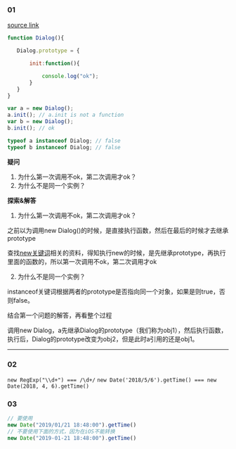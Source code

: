 ### 01

[source link](http://blogread.cn/it/article/7908)

```javascript
function Dialog(){        

   Dialog.prototype = {        

       init:function(){

           console.log("ok");
       }
   }
}

var a = new Dialog();
a.init(); // a.init is not a function
var b = new Dialog();
b.init(); // ok

typeof a instanceof Dialog; // false
typeof b instanceof Dialog; // false
```

**疑问**
1. 为什么第一次调用不ok，第二次调用才ok？
1. 为什么不是同一个实例？

**探索&解答**
1. 为什么第一次调用不ok，第二次调用才ok？

之前以为调用new Dialog()的时候，是直接执行函数，然后在最后的时候才去继承prototype

查找[new关键词](https://developer.mozilla.org/zh-CN/docs/Web/JavaScript/Reference/Operators/new)相关的资料，得知执行new的时候，是先继承prototype，再执行里面的函数的，所以第一次调用不ok，第二次调用才ok

2. 为什么不是同一个实例？

instanceof关键词根据两者的prototype是否指向同一个对象，如果是则true，否则false。

结合第一个问题的解答，再看整个过程

调用new Dialog，a先继承Dialog的prototype（我们称为obj1），然后执行函数，执行后，Dialog的prototype改变为obj2，但是此时a引用的还是obj1。

---

### 02

```new RegExp("\\d+") === /\d+/```
```new Date('2018/5/6').getTime() === new Date(2018, 4, 6).getTime()```

### 03

```javascript
// 要使用
new Date("2019/01/21 18:48:00").getTime()
// 不要使用下面的方式，因为在iOS不能转换
new Date("2019-01-21 18:48:00").getTime()
```